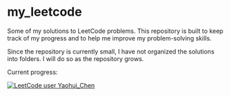 # my_leetcode

Some of my solutions to LeetCode problems. This repository is built to keep track of my progress and to help me improve my problem-solving skills.

Since the repository is currently small, I have not organized the solutions into folders. I will do so as the repository grows.

Current progress: 

[![LeetCode user Yaohui_Chen](https://img.shields.io/badge/dynamic/json?style=for-the-badge&labelColor=black&color=%23ffa116&label=Solved&query=solvedOverTotal&url=https%3A%2F%2Fleetcode-badge.vercel.app%2Fapi%2Fusers%2FYaohui_Chen%2Fcn%2F&logo=leetcode&logoColor=yellow)](https://leetcode.cn/Yaohui_Chen/)